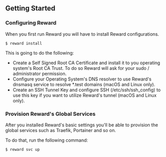 ## Getting Started

### Configuring Reward

When you first run Reward you will have to install Reward configurations.

``` shell
$ reward install
```

This is going to do the following:
* Create a Self Signed Root CA Certificate and install it to you operating system's Root CA Trust.
  To do so Reward will ask for your sudo / administrator permission.
* Configure your Operating System's DNS resolver to use Reward's dnsmasq service
  to resolve *.test domains (macOS and Linux only).
* Create an SSH Tunnel Key and configure SSH (/etc/ssh/ssh_config) to use this key if you want to
  utilize Reward's tunnel (macOS and Linux only).

### Provision Reward's Global Services

After you installed Reward's basic settings you'll be able to provision the global services
such as Traefik, Portainer and so on.

To do that, run the following command:

``` shell
$ reward svc up
```
